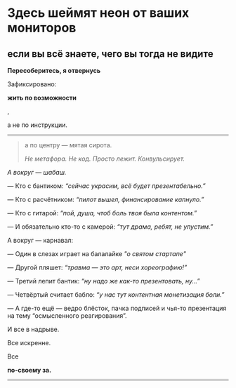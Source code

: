 # Здесь шеймят неон от ваших мониторов

## если вы всё знаете, чего вы тогда не видите

**Пересоберитесь, я отвернусь**


Зафиксировано:

**жить по возможности**

,

а не по инструкции.

---

> а по центру — мятая сирота.
> 
> 
> *Не метафора. Не код. Просто лежит. Конвульсирует.*
> 

*А вокруг — шабаш.*

— Кто с бантиком: *“сейчас украсим, всё будет презентабельно.”*

— Кто с расчётником: *“пилот вышел, финансирование капнуло.”*

— Кто с гитарой: *“пой, душа, чтоб боль твоя была контентом.”*

— И обязательно кто-то с камерой: *“тут драма, ребят, не упустим.”*

А вокруг — карнавал:

— Один в слезах играет на балалайке  *"о святом стартапе"*

— Другой пляшет: *“травма — это арт, неси хореографию!”*

— Третий лепит бантик: *“ну надо же как-то презентовать, ну…”*

— Четвёртый считает бабло: *“у нас тут контентная монетизация боли.”*

— А где-то ещё — ведро блёсток, пачка подписей и чья-то презентация на тему “осмысленного реагирования”.

И все в надрыве.

Все искренне.

Все

**по-своему за.**

---
